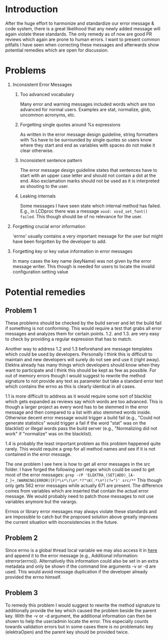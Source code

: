 # Introduction

After the huge effort to harmonize and standardize our error message & code system, there is a great likelihood
that any newly added message will again violate these standards. The only remedy as of now are good PR reviews
which again are prone to human errors. I want to present common pitfalls I have seen when correcting
these messages and afterwards show potential remedies which are open for discussion.

# Problems

1. Inconsistent Error Messages

   1. Too advanced vocabulary

      Many error and warning messages included words which are too advanced for normal users.
      Examples are stat, normalize, glob, uncommon acronyms, etc.

   2. Forgetting single quotes around %s expressions

      As written in the error message design guideline, string formatters with %s have to be surrounded by single quotes so users
      know where they start and end as variables with spaces do not make it clear otherwise.

   3. Inconsistent sentence pattern

      The error message design guideline states that sentences have to start with an upper case letter and should not contain a dot at the end.
      Also exclamation marks should not be used as it is interpreted as shouting to the user.

   4. Leaking internals

      Some messages I have seen state which internal method has failed. E.g., in LCDproc there was a message `xosd: xosd_set_font() failed`. This though should be of no relevance for the user.

2. Forgetting crucial error information

   'errno' usually contains a very important message for the user but might have been forgotten by the developer to add.

3. Forgetting key or key value information in error messages

   In many cases the key name (keyName) was not given by the error message writer. This though is needed for users to locate the invalid configuration setting value

# Potential remedies

## Problem 1

These problems should be checked by the build server and let the build fail if something is not conforming. This would require a test
that grabs all error messages and analyzes them for certain points. 1.2. and 1.3. are very easy to check by providing a regular
expression that has to match. 

Another way to address 1.2 and 1.3 beforehand are message templates which could be used by developers. Personally I think this is difficult
to maintain and new developers will surely do not see and use it (right away). Elektra already has many things which developers should know
when they want to participate and I think this should be kept as few as possible.
For out of memory errors though I would suggest to rewrite the method signature to not provide any text as parameter but take a standard error text which contains the errno as this is clearly identical in all cases.

1.1 is more difficult to address as it would require some sort of blacklist which gets expanded as reviews say which words are too advanced. This is though a larger project as every word has to be stemmed in the error message and then compared to a list with also stemmed
words inside. Otherwise decent error message would trigger a build fail (e.g., "Could not generate statistics" would trigger a fail if the word "stat" was on the blacklist) or illegal words pass the build server (e.g., "Normalizing did not work" if "normalize" was on the blacklist).

1.4 is probably the least important problem as this problem happened quite rarely. This would require a grep for all method names and see
if it is not contained in the error message.

The one problem I see here is how to get all error messages in the src folder.
I have forged the following perl regex which could be used to get most of the error messages: 
`grep -rP 'ELEKTRA_(SET|ADD)_[A-Z_]+_(WARNING|ERROR)[F]*\s*\(\n*.*?"\K(.*\n*)(?=")' src/**`
This though only gets 562 error messages while actually 671 are present. The difference comes from variables which are inserted
that contain the actual error message. We would probably need to patch those messages to not use variables anymore but the varargs.

Errnos or library error messages may always violate these standards and are impossible to catch but the proposed solution above greatly
improves the current situation with inconsistencies in the future.

## Problem 2

Since errno is a global thread local variable we may also access it in [here](https://github.com/Piankero/libelektra/blob/2fc587f163d1fef087977d7187b8295aadba6dfa/src/libs/elektra/errors.c#L85) and append it to the error message (e.g., Additional information: strerror(errno)). Alternatively this information could also be set in an extra metadata and only be shown if the command line arguments -v or -d are used. This would avoid message duplication if the developer already provided the errno himself.

## Problem 3

To remedy this problem I would suggest to rewrite the method signature to additionally provide the key which caused the problem beside the
parent key. With the -v or -d argument, the additional information can then be shown to help the user/admin locate the error. This especially
counts towards validation errors but in some cases
there is no problematic key (elektraOpen) and the parent key should be provided twice.